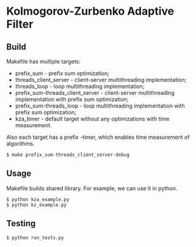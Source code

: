 # Kolmogorov-Zurbenko Adaptive Filter 

## Build 

Makefile has multiple targets:
- prefix_sum - prefix sum optimization;
- threads_client_server - client-server multithreading implementation;
- threads_loop - loop multithreading implementation;
- prefix_sum-threads_client_server - client-server multithreading implementation with prefix sum optimization;
- prefix_sum-threads_loop - loop multithreading implementation with prefix sum
optimization;
- kza_timer - default target without any optimizations with time
measurement.

Also each target has a prefix -timer, which enables time measurement of
algorithms. 

```console
$ make prefix_sum-threads_client_server-debug
```

## Usage 
Makefile builds shared library. For example, we can use it in python.

```console
$ python kza_example.py
$ python kz_example.py 
```

## Testing 

```console
$ python run_tests.py
```
